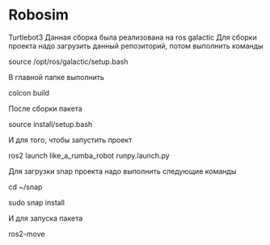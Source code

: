 # Robosim
Turtlebot3
Данная сборка была реализована на ros galactic
Для сборки проекта надо загрузить данный репозиторий, потом выполнить команды

source /opt/ros/galactic/setup.bash

В главной папке выполнить 

colcon build

После сборки пакета 

source install/setup.bash

И для того, чтобы запустить проект

ros2 launch like_a_rumba_robot runpy.launch.py


Для загрузки snap проекта надо выполнить следующие команды

cd ~/snap

sudo snap install

И для запуска пакета

ros2-move
